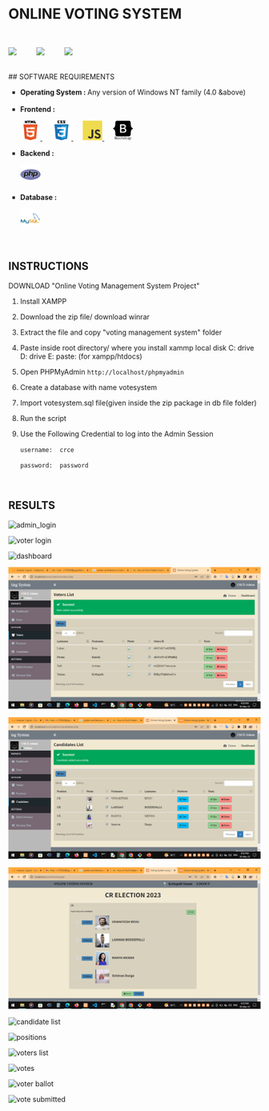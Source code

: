 # ONLINE VOTING SYSTEM

<br>

![](https://img.shields.io/github/forks/Candida18/Online-Voting-System?style=for-the-badge) &emsp; &emsp;
![](https://img.shields.io/github/stars/Candida18/Online-Voting-System?style=for-the-badge) &emsp; &emsp;
![](https://img.shields.io/github/license/Candida18/Online-Voting-System?style=for-the-badge) &emsp; &emsp;

<br>
## SOFTWARE REQUIREMENTS
<ul type="square">
  <li> <b> Operating System : </b> Any version of Windows NT family (4.0 &above) </li>
   &emsp;
  <li> <b> Frontend : </b>
       <p align="left"> 
          <a href="https://www.w3.org/html/" target="_blank" > 
            <img src="https://raw.githubusercontent.com/devicons/devicon/master/icons/html5/html5-original-wordmark.svg" alt="html5" width="40" height="40"/> 
          </a>    
         &emsp;
          <a href="https://www.w3schools.com/css/" target="_blank">
            <img src="https://raw.githubusercontent.com/devicons/devicon/master/icons/css3/css3-original-wordmark.svg" alt="css3" width="40" height="40"/> 
          </a> 
         &emsp;
         <a href="https://developer.mozilla.org/en-US/docs/Web/JavaScript" target="_blank"> 
           <img src="https://raw.githubusercontent.com/devicons/devicon/master/icons/javascript/javascript-original.svg" alt="javascript" width="40" height="40"/>
         </a>
         &emsp;
          <a href="https://getbootstrap.com" target="_blank"> 
            <img src="https://raw.githubusercontent.com/devicons/devicon/master/icons/bootstrap/bootstrap-plain-wordmark.svg" alt="bootstrap" width="40" height="40"/> 
          </a>
        </p> 
  </li>
 <li> <b> Backend : </b>
     <p align = "left">
        <a href="https://www.php.net" target="_blank"> 
          <img src="https://raw.githubusercontent.com/devicons/devicon/master/icons/php/php-original.svg" alt="php" width="40" height="40"/> 
       </a>
     </p>
   </li>

  <li> <b> Database : </b>
     <p align="left"> 
       <a href="https://www.mysql.com/" target="_blank">
         <img src="https://raw.githubusercontent.com/devicons/devicon/master/icons/mysql/mysql-original-wordmark.svg" alt="mysql" width="40" height="40"/> 
       </a> 
</p>
   </li>
  </ul>
  
  <br>
  

## INSTRUCTIONS

DOWNLOAD "Online Voting Management System Project"

1. Install XAMPP

2. Download the zip file/ download winrar

3. Extract the file and copy "voting management system" folder

4. Paste inside root directory/ where you install xammp local disk C: drive D: drive E: paste: (for xampp/htdocs)

5. Open PHPMyAdmin `http://localhost/phpmyadmin`

6. Create a database with name votesystem

7. Import votesystem.sql file(given inside the zip package in db file folder)

8. Run the script 

9. Use the Following Credential to log into the Admin Session
   
   `username:  crce`
   
   `password:  password`
   
<br>

## RESULTS

![admin_login](https://user-images.githubusercontent.com/72904996/121797630-16a74900-cc3f-11eb-9762-3be8ae1cb6e8.png)

![voter login](https://user-images.githubusercontent.com/72904996/121797592-c29c6480-cc3e-11eb-99e1-ed2268593f54.png)

![dashboard](https://user-images.githubusercontent.com/72904996/121797542-7cdf9c00-cc3e-11eb-9ede-e6f2a113bb7e.png)

![after vote](https://github.com/kothapalliyamini91/Online-E-Voting-System/blob/master/Screenshot%20(225).png)

![ballot position](https://github.com/kothapalliyamini91/Online-E-Voting-System/blob/master/Screenshot%20(226).png)

![add candidate](https://github.com/kothapalliyamini91/Online-E-Voting-System/blob/master/Screenshot%20(227).png)

![candidate list](https://user-images.githubusercontent.com/72904996/121797568-a4ceff80-cc3e-11eb-80c6-041d8129a8c5.png)

![positions](https://user-images.githubusercontent.com/72904996/121797573-aa2c4a00-cc3e-11eb-909b-96c8daf227e2.png)

![voters list](https://user-images.githubusercontent.com/72904996/121797580-b2848500-cc3e-11eb-8f0a-c543844850a5.png)

![votes](https://user-images.githubusercontent.com/72904996/121797583-b7e1cf80-cc3e-11eb-9eaa-c54dbdb58abd.png)

![voter ballot](https://user-images.githubusercontent.com/72904996/121797601-dba51580-cc3e-11eb-92c4-8dee66f4cf57.png)

![vote submitted](https://user-images.githubusercontent.com/72904996/121797604-e364ba00-cc3e-11eb-80e3-94370306b0e9.png)
